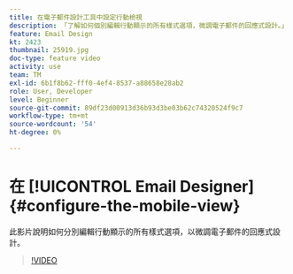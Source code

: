 ```yaml
---
title: 在電子郵件設計工具中設定行動檢視
description: 「了解如何個別編輯行動顯示的所有樣式選項，微調電子郵件的回應式設計。」
feature: Email Design
kt: 2423
thumbnail: 25919.jpg
doc-type: feature video
activity: use
team: TM
exl-id: 6b1f8b62-fff0-4ef4-8537-a88658e28ab2
role: User, Developer
level: Beginner
source-git-commit: 89df23d00913d36b93d3be03b62c74320524f9c7
workflow-type: tm+mt
source-wordcount: '54'
ht-degree: 0%

---
```


# 在 [!UICONTROL Email Designer] {#configure-the-mobile-view}

此影片說明如何分別編輯行動顯示的所有樣式選項，以微調電子郵件的回應式設計。

>[!VIDEO](https://video.tv.adobe.com/v/25919?quality=12&learn=on)
